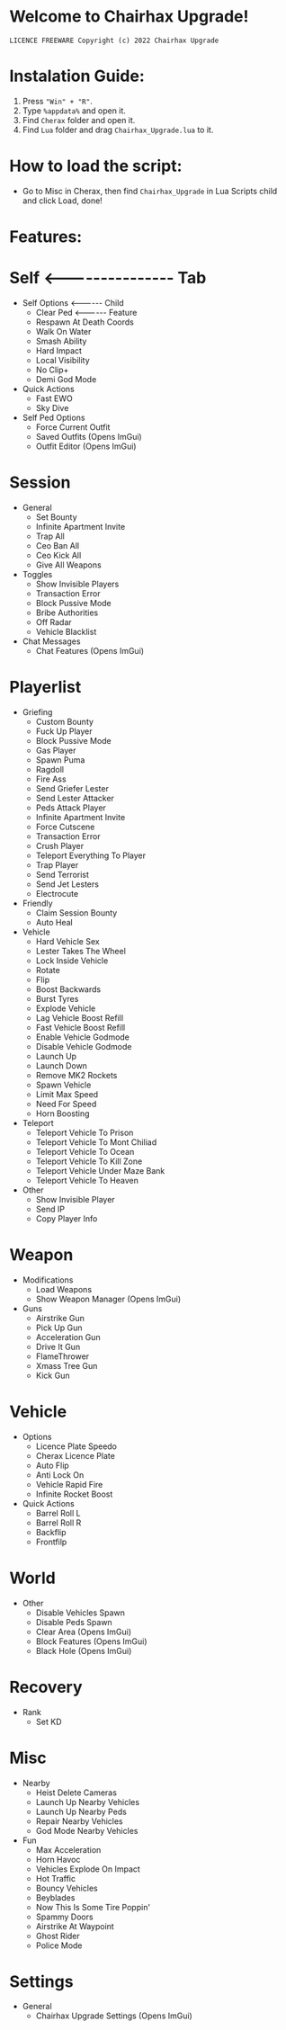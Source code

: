# Welcome to Chairhax Upgrade!

`LICENCE FREEWARE
Copyright (c) 2022 Chairhax Upgrade`

# Instalation Guide:

1. Press `"Win" + "R"`.
2. Type `%appdata%` and open it.
3. Find `Cherax` folder and open it.
4. Find `Lua` folder and drag `Chairhax_Upgrade.lua` to it.


# How to load the script:

- Go to Misc in Cherax, then find `Chairhax_Upgrade` in Lua Scripts child and click Load, done!


# Features:
# Self <--------------- Tab
 - Self Options <------ Child
    + Clear Ped <------ Feature
    + Respawn At Death Coords
    + Walk On Water
    + Smash Ability
    + Hard Impact
    + Local Visibility
    + No Clip+
    + Demi God Mode 
 - Quick Actions
    + Fast EWO
    + Sky Dive
 - Self Ped Options
    + Force Current Outfit
    + Saved Outfits (Opens ImGui)
    + Outfit Editor (Opens ImGui)

# Session
 - General 
    + Set Bounty
    + Infinite Apartment Invite
    + Trap All 
    + Ceo Ban All
    + Ceo Kick All
    + Give All Weapons
 - Toggles
    + Show Invisible Players
    + Transaction Error
    + Block Pussive Mode
    + Bribe Authorities
    + Off Radar
    + Vehicle Blacklist
 - Chat Messages 
    + Chat Features (Opens ImGui)

# Playerlist
 - Griefing 
    + Custom Bounty
    + Fuck Up Player
    + Block Pussive Mode
    + Gas Player
    + Spawn Puma
    + Ragdoll
    + Fire Ass
    + Send Griefer Lester
    + Send Lester Attacker
    + Peds Attack Player
    + Infinite Apartment Invite
    + Force Cutscene
    + Transaction Error
    + Crush Player
    + Teleport Everything To Player
    + Trap Player
    + Send Terrorist
    + Send Jet Lesters
    + Electrocute
 - Friendly
    + Claim Session Bounty
    + Auto Heal
 - Vehicle
    + Hard Vehicle Sex
    + Lester Takes The Wheel
    + Lock Inside Vehicle
    + Rotate
    + Flip
    + Boost Backwards
    + Burst Tyres
    + Explode Vehicle
    + Lag Vehicle Boost Refill
    + Fast Vehicle Boost Refill
    + Enable Vehicle Godmode
    + Disable Vehicle Godmode
    + Launch Up
    + Launch Down
    + Remove MK2 Rockets
    + Spawn Vehicle
    + Limit Max Speed
    + Need For Speed
    + Horn Boosting
 - Teleport
    + Teleport Vehicle To Prison
    + Teleport Vehicle To Mont Chiliad
    + Teleport Vehicle To Ocean
    + Teleport Vehicle To Kill Zone
    + Teleport Vehicle Under Maze Bank
    + Teleport Vehicle To Heaven
 - Other 
    + Show Invisible Player
    + Send IP 
    + Copy Player Info

# Weapon
 - Modifications
    + Load Weapons
    + Show Weapon Manager (Opens ImGui)
 - Guns
    + Airstrike Gun 
    + Pick Up Gun
    + Acceleration Gun
    + Drive It Gun
    + FlameThrower
    + Xmass Tree Gun
    + Kick Gun

# Vehicle
 - Options
    + Licence Plate Speedo
    + Cherax Licence Plate
    + Auto Flip
    + Anti Lock On
    + Vehicle Rapid Fire
    + Infinite Rocket Boost
 - Quick Actions
    + Barrel Roll L 
    + Barrel Roll R
    + Backflip
    + Frontfilp

# World
 - Other
    + Disable Vehicles Spawn
    + Disable Peds Spawn
    + Clear Area (Opens ImGui)
    + Block Features (Opens ImGui)
    + Black Hole (Opens ImGui)

# Recovery
 - Rank
    + Set KD

# Misc
 - Nearby
    + Heist Delete Cameras
    + Launch Up Nearby Vehicles
    + Launch Up Nearby Peds
    + Repair Nearby Vehicles
    + God Mode Nearby Vehicles
 - Fun 
    + Max Acceleration
    + Horn Havoc
    + Vehicles Explode On Impact
    + Hot Traffic
    + Bouncy Vehicles
    + Beyblades
    + Now This Is Some Tire Poppin'
    + Spammy Doors
    + Airstrike At Waypoint
    + Ghost Rider
    + Police Mode

# Settings
 - General
    + Chairhax Upgrade Settings (Opens ImGui)
